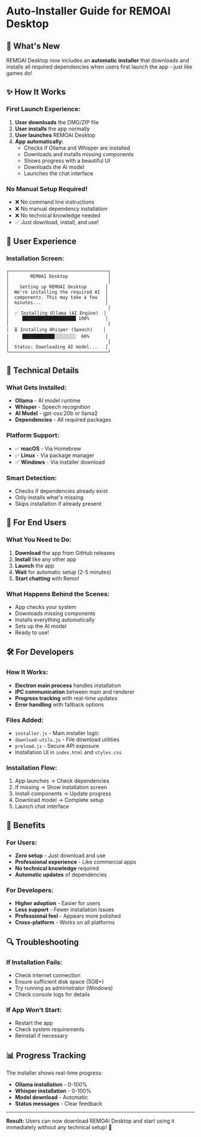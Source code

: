 # Auto-Installer Guide for REMOAI Desktop

## 🚀 What's New

REMOAI Desktop now includes an **automatic installer** that downloads and installs all required dependencies when users first launch the app - just like games do!

## ✨ How It Works

### **First Launch Experience:**

1. **User downloads** the DMG/ZIP file
2. **User installs** the app normally
3. **User launches** REMOAI Desktop
4. **App automatically:**
   - Checks if Ollama and Whisper are installed
   - Downloads and installs missing components
   - Shows progress with a beautiful UI
   - Downloads the AI model
   - Launches the chat interface

### **No Manual Setup Required!**

- ❌ No command line instructions
- ❌ No manual dependency installation
- ❌ No technical knowledge needed
- ✅ Just download, install, and use!

## 🎯 User Experience

### **Installation Screen:**

```
┌─────────────────────────────────────┐
│        REMOAI Desktop               │
│                                     │
│    Setting up REMOAI Desktop       │
│  We're installing the required AI  │
│  components. This may take a few   │
│  minutes...                        │
│                                     │
│  ✅ Installing Ollama (AI Engine)  │
│     ████████████████████ 100%      │
│                                     │
│  ⏳ Installing Whisper (Speech)    │
│     ████████████░░░░░░░░  60%      │
│                                     │
│  Status: Downloading AI model...   │
└─────────────────────────────────────┘
```

## 🔧 Technical Details

### **What Gets Installed:**

- **Ollama** - AI model runtime
- **Whisper** - Speech recognition
- **AI Model** - gpt-oss:20b or llama2
- **Dependencies** - All required packages

### **Platform Support:**

- ✅ **macOS** - Via Homebrew
- ✅ **Linux** - Via package manager
- ✅ **Windows** - Via installer download

### **Smart Detection:**

- Checks if dependencies already exist
- Only installs what's missing
- Skips installation if already present

## 📱 For End Users

### **What You Need to Do:**

1. **Download** the app from GitHub releases
2. **Install** like any other app
3. **Launch** the app
4. **Wait** for automatic setup (2-5 minutes)
5. **Start chatting** with Remo!

### **What Happens Behind the Scenes:**

- App checks your system
- Downloads missing components
- Installs everything automatically
- Sets up the AI model
- Ready to use!

## 🛠️ For Developers

### **How It Works:**

- **Electron main process** handles installation
- **IPC communication** between main and renderer
- **Progress tracking** with real-time updates
- **Error handling** with fallback options

### **Files Added:**

- `installer.js` - Main installer logic
- `download-utils.js` - File download utilities
- `preload.js` - Secure API exposure
- Installation UI in `index.html` and `styles.css`

### **Installation Flow:**

1. App launches → Check dependencies
2. If missing → Show installation screen
3. Install components → Update progress
4. Download model → Complete setup
5. Launch chat interface

## 🎉 Benefits

### **For Users:**

- **Zero setup** - Just download and use
- **Professional experience** - Like commercial apps
- **No technical knowledge** required
- **Automatic updates** of dependencies

### **For Developers:**

- **Higher adoption** - Easier for users
- **Less support** - Fewer installation issues
- **Professional feel** - Appears more polished
- **Cross-platform** - Works on all platforms

## 🔍 Troubleshooting

### **If Installation Fails:**

- Check internet connection
- Ensure sufficient disk space (5GB+)
- Try running as administrator (Windows)
- Check console logs for details

### **If App Won't Start:**

- Restart the app
- Check system requirements
- Reinstall if necessary

## 📊 Progress Tracking

The installer shows real-time progress:

- **Ollama installation** - 0-100%
- **Whisper installation** - 0-100%
- **Model download** - Automatic
- **Status messages** - Clear feedback

---

**Result:** Users can now download REMOAI Desktop and start using it immediately without any technical setup! 🎉
